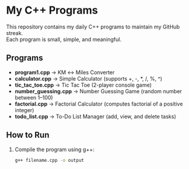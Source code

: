 # My C++ Programs

This repository contains my daily C++ programs to maintain my GitHub streak.  
Each program is small, simple, and meaningful.

## Programs
- **program1.cpp** → KM ↔ Miles Converter  
- **calculator.cpp** → Simple Calculator (supports +, -, *, /, %, ^)  
- **tic_tac_toe.cpp** → Tic Tac Toe (2-player console game)  
- **number_guessing.cpp** → Number Guessing Game (random number between 1–100)
- **factorial.cpp** → Factorial Calculator (computes factorial of a positive integer)
- **todo_list.cpp** → To-Do List Manager (add, view, and delete tasks)

## How to Run
1. Compile the program using g++:
   ```bash
   g++ filename.cpp -o output
